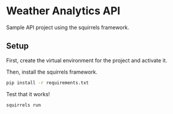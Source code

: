# Weather Analytics API

Sample API project using the squirrels framework.

## Setup

First, create the virtual environment for the project and activate it.

Then, install the squirrels framework.

```bash
pip install -r requirements.txt
```

Test that it works!

```bash
squirrels run
```
